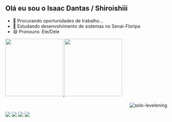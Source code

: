 ## Olá eu sou o Isaac Dantas / Shiroishiii

- 🔭 Procurando oportunidades de trabalho...
- 🌱 Estudando desenvolvimento de sistemas no Senai-Floripa
- 😄 Pronouns: Ele/Dele

 <div>
  <a href="https://github.com/Shiroishiii">
  <img height="180em" src="https://github-readme-stats.vercel.app/api?username=Shiroishiii&show_icons=true&theme=chartreuse-dark&include_all_commits=true&count_private=true"/>
  <img height="180em" src="https://github-readme-stats.vercel.app/api/top-langs/?username=Shiroishiii&layout=compact&langs_count=16&theme=chartreuse-dark"/>
</div>
   
</div>
<div style="display: inline_block"><br>
  <img align="right" alt="solo-levelening" src="[https://cdn.discordapp.com/attachments/795358919417397249/825430589581688872/hi.gif](https://tenor.com/pt-BR/view/solo-leveling-sung-jin-woo-solo-level-saahas-gif-27485947)">
</div>
  

  ##
 
<div> 
  <a href="https://instagram.com/isaac_danttas08/" target="_blank"><img src="https://img.shields.io/badge/-Instagram-%23E4405F?style=for-the-badge&logo=instagram&logoColor=white" target="_blank"></a>
 <a href="https://discord.com/users/1219077405222895678" target="_blank"><img src="https://img.shields.io/badge/Discord-7289DA?style=for-the-badge&logo=discord&logoColor=white" target="_blank"></a> 
  <a href = "mailto:isaacdantas2503@gmail.com"><img src="https://img.shields.io/badge/-Gmail-%23333?style=for-the-badge&logo=gmail&logoColor=white" target="_blank"></a>
  <a href="https://https://www.linkedin.com/in/isaac-dantas-3141432ab/" target="_blank"><img src="https://img.shields.io/badge/-LinkedIn-%230077B5?style=for-the-badge&logo=linkedin&logoColor=white" target="_blank"></a>  
</div>
